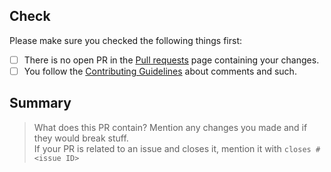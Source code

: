 [Pull requests]: https://github.com/botblock/JavaBotBlockAPI/pulls
[guidelines]: https://github.com/botblock/JavaBotBlockAPI/blob/master/.github/CONTRIBUTING.md

## Check
Please make sure you checked the following things first:
- [ ] There is no open PR in the [Pull requests] page containing your changes.
- [ ] You follow the [Contributing Guidelines][guidelines] about comments and such.

## Summary
> What does this PR contain? Mention any changes you made and if they would break stuff.  
> If your PR is related to an issue and closes it, mention it with `closes #<issue ID>`
<!-- Write below this line to prevent formatting issues -->
